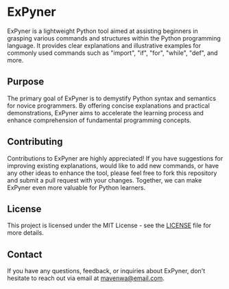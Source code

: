 # ExPyner

ExPyner is a lightweight Python tool aimed at assisting beginners in grasping various commands and structures within the Python programming language. It provides clear explanations and illustrative examples for commonly used commands such as "import", "if", "for", "while", "def", and more.

## Purpose

The primary goal of ExPyner is to demystify Python syntax and semantics for novice programmers. By offering concise explanations and practical demonstrations, ExPyner aims to accelerate the learning process and enhance comprehension of fundamental programming concepts.

## Contributing

Contributions to ExPyner are highly appreciated! If you have suggestions for improving existing explanations, would like to add new commands, or have any other ideas to enhance the tool, please feel free to fork this repository and submit a pull request with your changes. Together, we can make ExPyner even more valuable for Python learners.

## License

This project is licensed under the MIT License - see the [LICENSE](LICENSE) file for more details.

## Contact

If you have any questions, feedback, or inquiries about ExPyner, don't hesitate to reach out via email at [mavenwa@email.com](mailto:mavenwa@email.com).
